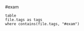 #exam 

```dataview
table 
file.tags as tags
where contains(file.tags, "#exam") 
```


























